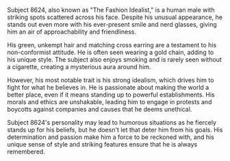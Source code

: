 Subject 8624, also known as "The Fashion Idealist," is a human male with striking spots scattered across his face. Despite his unusual appearance, he stands out even more with his ever-present smile and nerd glasses, giving him an air of approachability and friendliness. 

His green, unkempt hair and matching cross earring are a testament to his non-conformist attitude. He is often seen wearing a gold chain, adding to his unique style. The subject also enjoys smoking and is rarely seen without a cigarette, creating a mysterious aura around him. 

However, his most notable trait is his strong idealism, which drives him to fight for what he believes in. He is passionate about making the world a better place, even if it means standing up to powerful establishments. His morals and ethics are unshakable, leading him to engage in protests and boycotts against companies and causes that he deems unethical. 

Subject 8624's personality may lead to humorous situations as he fiercely stands up for his beliefs, but he doesn't let that deter him from his goals. His determination and passion make him a force to be reckoned with, and his unique sense of style and striking features ensure that he is always remembered.